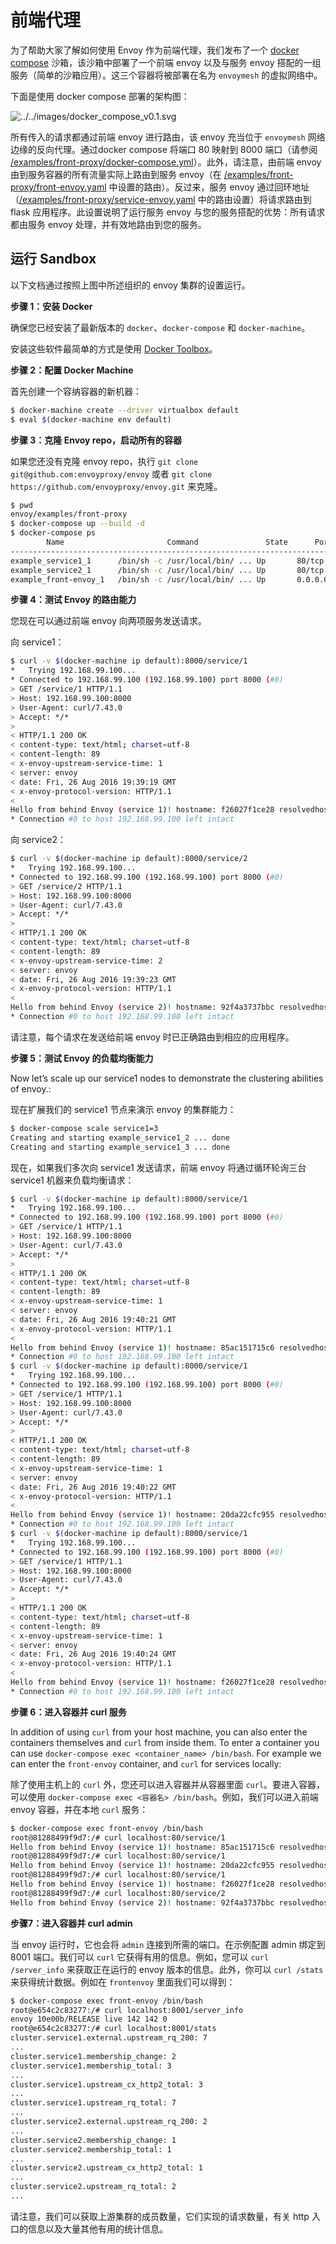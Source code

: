 # 前端代理

为了帮助大家了解如何使用 Envoy 作为前端代理，我们发布了一个 [docker compose](https://docs.docker.com/compose/) 沙箱，该沙箱中部署了一个前端 envoy 以及与服务 envoy 搭配的一组服务（简单的沙箱应用）。这三个容器将被部署在名为 `envoymesh` 的虚拟网络中。

下面是使用 docker compose 部署的架构图：

![../../images/docker_compose_v0.1.svg](../../images/docker_compose_v0.1.svg)

所有传入的请求都通过前端 envoy 进行路由，该 envoy 充当位于 `envoymesh` 网络边缘的反向代理。通过docker compose 将端口 80 映射到 8000 端口（请参阅 [/examples/front-proxy/docker-compose.yml](https://github.com/envoyproxy/envoy/blob/master//examples/front-proxy/docker-compose.yml)）。此外，请注意，由前端 envoy 由到服务容器的所有流量实际上路由到服务 envoy（在 [/examples/front-proxy/front-envoy.yaml](https://github.com/envoyproxy/envoy/blob/master//examples/front-proxy/front-envoy.yaml) 中设置的路由）。反过来，服务 envoy 通过回环地址（[/examples/front-proxy/service-envoy.yaml](https://github.com/envoyproxy/envoy/blob/master//examples/front-proxy/service-envoy.yaml) 中的路由设置）将请求路由到 flask 应用程序。此设置说明了运行服务 envoy 与您的服务搭配的优势：所有请求都由服务 envoy 处理，并有效地路由到您的服务。

## 运行 Sandbox

以下文档通过按照上图中所述组织的 envoy 集群的设置运行。

**步骤 1：安装 Docker**

确保您已经安装了最新版本的 `docker`、`docker-compose` 和 `docker-machine`。

安装这些软件最简单的方式是使用 [Docker Toolbox](https://www.docker.com/products/docker-toolbox)。

**步骤 2：配置 Docker Machine**

首先创建一个容纳容器的新机器：

```bash
$ docker-machine create --driver virtualbox default
$ eval $(docker-machine env default)
```

**步骤 3：克隆 Envoy repo，启动所有的容器**

如果您还没有克隆 envoy repo，执行 `git clone git@github.com:envoyproxy/envoy` 或者 `git clone https://github.com/envoyproxy/envoy.git` 来克隆。

```bash
$ pwd
envoy/examples/front-proxy
$ docker-compose up --build -d
$ docker-compose ps
        Name                       Command               State      Ports
-------------------------------------------------------------------------------------------------------------
example_service1_1      /bin/sh -c /usr/local/bin/ ... Up       80/tcp
example_service2_1      /bin/sh -c /usr/local/bin/ ... Up       80/tcp
example_front-envoy_1   /bin/sh -c /usr/local/bin/ ... Up       0.0.0.0:8000->80/tcp, 0.0.0.0:8001->8001/tcp
```

**步骤 4：测试 Envoy 的路由能力**

您现在可以通过前端 envoy 向两项服务发送请求。

向 service1：

```bash
$ curl -v $(docker-machine ip default):8000/service/1
*   Trying 192.168.99.100...
* Connected to 192.168.99.100 (192.168.99.100) port 8000 (#0)
> GET /service/1 HTTP/1.1
> Host: 192.168.99.100:8000
> User-Agent: curl/7.43.0
> Accept: */*
>
< HTTP/1.1 200 OK
< content-type: text/html; charset=utf-8
< content-length: 89
< x-envoy-upstream-service-time: 1
< server: envoy
< date: Fri, 26 Aug 2016 19:39:19 GMT
< x-envoy-protocol-version: HTTP/1.1
<
Hello from behind Envoy (service 1)! hostname: f26027f1ce28 resolvedhostname: 172.19.0.6
* Connection #0 to host 192.168.99.100 left intact
```

向 service2：

```bash
$ curl -v $(docker-machine ip default):8000/service/2
*   Trying 192.168.99.100...
* Connected to 192.168.99.100 (192.168.99.100) port 8000 (#0)
> GET /service/2 HTTP/1.1
> Host: 192.168.99.100:8000
> User-Agent: curl/7.43.0
> Accept: */*
>
< HTTP/1.1 200 OK
< content-type: text/html; charset=utf-8
< content-length: 89
< x-envoy-upstream-service-time: 2
< server: envoy
< date: Fri, 26 Aug 2016 19:39:23 GMT
< x-envoy-protocol-version: HTTP/1.1
<
Hello from behind Envoy (service 2)! hostname: 92f4a3737bbc resolvedhostname: 172.19.0.2
* Connection #0 to host 192.168.99.100 left intact
```

请注意，每个请求在发送给前端 envoy 时已正确路由到相应的应用程序。

**步骤 5：测试 Envoy 的负载均衡能力**

Now let’s scale up our service1 nodes to demonstrate the clustering abilities of envoy.:

现在扩展我们的 service1 节点来演示 envoy 的集群能力：

```bash
$ docker-compose scale service1=3
Creating and starting example_service1_2 ... done
Creating and starting example_service1_3 ... done
```

现在，如果我们多次向 service1 发送请求，前端 envoy 将通过循环轮询三台 service1 机器来负载均衡请求：

```bash
$ curl -v $(docker-machine ip default):8000/service/1
*   Trying 192.168.99.100...
* Connected to 192.168.99.100 (192.168.99.100) port 8000 (#0)
> GET /service/1 HTTP/1.1
> Host: 192.168.99.100:8000
> User-Agent: curl/7.43.0
> Accept: */*
>
< HTTP/1.1 200 OK
< content-type: text/html; charset=utf-8
< content-length: 89
< x-envoy-upstream-service-time: 1
< server: envoy
< date: Fri, 26 Aug 2016 19:40:21 GMT
< x-envoy-protocol-version: HTTP/1.1
<
Hello from behind Envoy (service 1)! hostname: 85ac151715c6 resolvedhostname: 172.19.0.3
* Connection #0 to host 192.168.99.100 left intact
$ curl -v $(docker-machine ip default):8000/service/1
*   Trying 192.168.99.100...
* Connected to 192.168.99.100 (192.168.99.100) port 8000 (#0)
> GET /service/1 HTTP/1.1
> Host: 192.168.99.100:8000
> User-Agent: curl/7.43.0
> Accept: */*
>
< HTTP/1.1 200 OK
< content-type: text/html; charset=utf-8
< content-length: 89
< x-envoy-upstream-service-time: 1
< server: envoy
< date: Fri, 26 Aug 2016 19:40:22 GMT
< x-envoy-protocol-version: HTTP/1.1
<
Hello from behind Envoy (service 1)! hostname: 20da22cfc955 resolvedhostname: 172.19.0.5
* Connection #0 to host 192.168.99.100 left intact
$ curl -v $(docker-machine ip default):8000/service/1
*   Trying 192.168.99.100...
* Connected to 192.168.99.100 (192.168.99.100) port 8000 (#0)
> GET /service/1 HTTP/1.1
> Host: 192.168.99.100:8000
> User-Agent: curl/7.43.0
> Accept: */*
>
< HTTP/1.1 200 OK
< content-type: text/html; charset=utf-8
< content-length: 89
< x-envoy-upstream-service-time: 1
< server: envoy
< date: Fri, 26 Aug 2016 19:40:24 GMT
< x-envoy-protocol-version: HTTP/1.1
<
Hello from behind Envoy (service 1)! hostname: f26027f1ce28 resolvedhostname: 172.19.0.6
* Connection #0 to host 192.168.99.100 left intact
```

**步骤 6：进入容器并 curl 服务**

In addition of using `curl` from your host machine, you can also enter the containers themselves and `curl` from inside them. To enter a container you can use `docker-compose exec <container_name> /bin/bash`. For example we can enter the `front-envoy` container, and `curl` for services locally:

除了使用主机上的 `curl` 外，您还可以进入容器并从容器里面 `curl`。要进入容器，可以使用 `docker-compose exec <容器名> /bin/bash`。例如，我们可以进入前端 envoy 容器，并在本地 `curl` 服务：

```bash
$ docker-compose exec front-envoy /bin/bash
root@81288499f9d7:/# curl localhost:80/service/1
Hello from behind Envoy (service 1)! hostname: 85ac151715c6 resolvedhostname: 172.19.0.3
root@81288499f9d7:/# curl localhost:80/service/1
Hello from behind Envoy (service 1)! hostname: 20da22cfc955 resolvedhostname: 172.19.0.5
root@81288499f9d7:/# curl localhost:80/service/1
Hello from behind Envoy (service 1)! hostname: f26027f1ce28 resolvedhostname: 172.19.0.6
root@81288499f9d7:/# curl localhost:80/service/2
Hello from behind Envoy (service 2)! hostname: 92f4a3737bbc resolvedhostname: 172.19.0.2
```

**步骤7：进入容器并 curl admin**

当 envoy 运行时，它也会将 `admin` 连接到所需的端口。在示例配置 admin 绑定到 8001 端口。我们可以 `curl` 它获得有用的信息。例如，您可以 `curl /server_info` 来获取正在运行的 envoy 版本的信息。此外，你可以 `curl /stats` 来获得统计数据。例如在 `frontenvoy` 里面我们可以得到：

```bash
$ docker-compose exec front-envoy /bin/bash
root@e654c2c83277:/# curl localhost:8001/server_info
envoy 10e00b/RELEASE live 142 142 0
root@e654c2c83277:/# curl localhost:8001/stats
cluster.service1.external.upstream_rq_200: 7
...
cluster.service1.membership_change: 2
cluster.service1.membership_total: 3
...
cluster.service1.upstream_cx_http2_total: 3
...
cluster.service1.upstream_rq_total: 7
...
cluster.service2.external.upstream_rq_200: 2
...
cluster.service2.membership_change: 1
cluster.service2.membership_total: 1
...
cluster.service2.upstream_cx_http2_total: 1
...
cluster.service2.upstream_rq_total: 2
...
```

请注意，我们可以获取上游集群的成员数量，它们实现的请求数量，有关 http 入口的信息以及大量其他有用的统计信息。